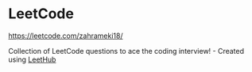 # LeetCode
https://leetcode.com/zahrameki18/

Collection of LeetCode questions to ace the coding interview! - Created using [LeetHub](https://github.com/QasimWani/LeetHub)
